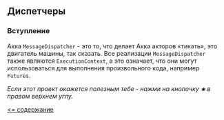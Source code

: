## Диспетчеры

### Вступление
Акка `MessageDispatcher` - это то, что делает Акка акторов «тикать», это двигатель машины, так сказать. Все реализации 
`MessageDispatcher` также являются `ExecutionContext`, а это означает, что они могут использоваться для выполнения 
произвольного кода, например `Futures`.

_Если этот проект окажется полезным тебе - нажми на кнопочку **`★`** в правом верхнем углу._

[<= содержание](https://github.com/steklopod/akka/blob/akka_starter/readme.md)
